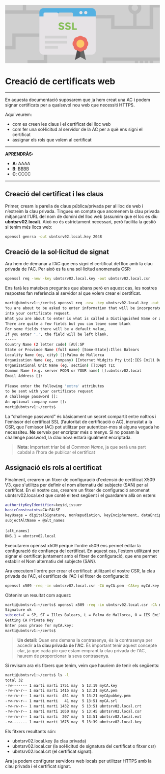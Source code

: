 ![ImatgeCapçalera](attachments/ssl.png)
# Creació de certificats web
---
En aquesta documentació suposarem que ja hem creat una AC i podem signar certificats per a qualsevol nou web que necessiti HTTPS. 

Aquí veurem:
- com es creen les claus i el certificat del lloc web
- com fer una sol·licitud al servidor de la AC per a què ens signi el certificat
- assignar els rols que volem al certificat

---
**APRENDRÀS:**

- **A**: AAAA
- **B**: BBBB
- **C**: CCCC
---
## Creació del certificat i les claus

Primer, cream ls parella de claus pública/privada per al lloc de web i n’extreim la clau privada. Tingueu en compte que anomenem la clau privada mitjançant l'URL del nom de domini del lloc web (assumim que el loc es diu **ubntsrv02.local**). Això no és estrictament necessari, però facilita la gestió si tenim més llocs web:

```bash
openssl genrsa -out ubntsrv02.local.key 2048
```

## Creació de la sol·licitud de signat

Ara hem de demanar a l'AC que ens signi el certificat del lloc amb la clau privada de l'AC. Per això es fa una sol·licitud anomenada CSR:

```bash
openssl req -new -key ubntsrv02.local.key -out ubntsrv02.local.csr
```

Ens farà les mateixes preguntes que abans però en aquest cas, les nostres respostes fan referència al servidor al que volem crear el certificat.

```bash
marti@ubntsrv1:~/certs$ openssl req -new -key ubntsrv02.local.key -out ubntsrv02.local.csr  
You are about to be asked to enter information that will be incorporated  
into your certificate request.  
What you are about to enter is what is called a Distinguished Name or a DN.  
There are quite a few fields but you can leave some blank  
For some fields there will be a default value,  
If you enter '.', the field will be left blank.  
-----  
Country Name (2 letter code) [AU]:SP  
State or Province Name (full name) [Some-State]:Illes Balears  
Locality Name (eg, city) []:Palma de Mallorca  
Organization Name (eg, company) [Internet Widgits Pty Ltd]:IES Emili Darder  
Organizational Unit Name (eg, section) []:Dept TIC  
Common Name (e.g. server FQDN or YOUR name) []:ubntsrv02.local  
Email Address []:  
  
Please enter the following 'extra' attributes  
to be sent with your certificate request  
A challenge password []:  
An optional company name []:  
marti@ubntsrv1:~/certs$
```

La “challenge password” és bàsicament un secret compartit entre noltros  i l'emissor del certificat SSL (l’autoritat de certificació o AC), incrustat a la CSR, que l'emissor (AC) pot utilitzar per autenticar-mos si alguna vegada ho necessiteu. **No** serveix per encriptar més o menys. Si no posam la challenge password, la clau nova estarà igualment encriptada.

>**Nota:** Important triar bé el *Common Name*, ja que serà una part cabdal a l’hora de publicar el certificat

## Assignació els rols al certificat

Finalment, crearem un fitxer de configuració d'extensió de certificat X509 V3, que s'utilitza per definir el nom alternatiu del subjecte (SAN) per al certificat. En el nostre cas, crearem un fitxer de configuració anomenat ubntsrv02.local.ext que conté el text següent i el guardarem allà on estem:

```bash
authorityKeyIdentifier=keyid,issuer  
basicConstraints=CA:FALSE  
keyUsage = digitalSignature, nonRepudiation, keyEncipherment, dataEncipherment  
subjectAltName = @alt_names  
  
[alt_names]  
DNS.1 = ubntsrv02.local
```

Executarem openssl x509 perquè l'ordre x509 ens permet editar la configuració de confiança del certificat. En aquest cas, l'estem utilitzant per signar el certificat juntament amb el fitxer de configuració, que ens permet establir el Nom alternatiu del subjecte (SAN). 

Ara executem l'ordre per crear el certificat: utilitzant el nostre CSR, la clau privada de l'AC, el certificat de l'AC i el fitxer de configuració:

```bash
openssl x509 -req -in ubntsrv02.local.csr -CA myCA.pem -CAkey myCA.key -CAcreateserial -out ubntsrv02.local.crt -days 825 -sha256 -extfile ubntsrv02.local.ext
```

Obtenim un resultat com aquest:

```bash
marti@ubntsrv1:~/certs$ openssl x509 -req -in ubntsrv02.local.csr -CA myCA.pem -CAkey myCA.key -CAcreateserial -out ubntsrv02.local.crt -days 825 -sha256 -extfile ubntsrv02.local.ext  
Signature ok  
subject=C = SP, ST = Illes Balears, L = Palma de Mallorca, O = IES Emili Darder, OU = Dept TIC, CN = ubntsrv02.local  
Getting CA Private Key  
Enter pass phrase for myCA.key:  
marti@ubntsrv1:~/certs$
```

>**Un detall:** Quan ens demana la contrasenya, és la contrasenya per accedir **a la clau privada de l'AC**. És important tenir aquest concepte clar, ja que cada pic que estam emprant la clau privada de l'AC, haurem de proporcionar la seva contrasenya.

Si revisam ara els fitxers que tenim, veim que hauríem de tenir els següents:

```bash
marti@ubntsrv1:~/certs$ ls -l  
total 32  
-rw------- 1 marti marti 1751 may  5 13:19 myCA.key  
-rw-rw-r-- 1 marti marti 1415 may  5 13:21 myCA.pem  
-rw-rw-r-- 1 marti marti  451 may  5 13:21 myCApubkey.pem  
-rw-rw-r-- 1 marti marti   41 may  5 13:51 myCA.srl  
-rw-rw-r-- 1 marti marti 1432 may  5 13:51 ubntsrv02.local.crt  
-rw-rw-r-- 1 marti marti 1050 may  5 13:45 ubntsrv02.local.csr  
-rw-rw-r-- 1 marti marti  207 may  5 13:51 ubntsrv02.local.ext  
-rw------- 1 marti marti 1675 may  5 13:39 ubntsrv02.local.key
```

Els fitxers resultants són: 
- ubntsrv02.local.key (la clau privada)
- ubntsrv02.local.csr (la sol·licitud de signatura del certificat o fitxer csr)
- ubntsrv02.local.crt (el certificat signat). 

Ara ja podem configurar servidors web locals per utilitzar HTTPS amb la clau privada i el certificat signat.